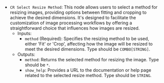 - `CR Select Resize Method`: This node allows users to select a method for resizing images, providing options between fitting and cropping to achieve the desired dimensions. It's designed to facilitate the customization of image processing workflows by offering a straightforward choice that influences how images are resized.
    - Inputs:
        - `method` (Required): Specifies the resizing method to be used, either 'Fit' or 'Crop', affecting how the image will be resized to meet the desired dimensions. Type should be `COMBO[STRING]`.
    - Outputs:
        - `method`: Returns the selected method for resizing the image. Type should be `*`.
        - `show_help`: Provides a URL to the documentation or help page related to the selected resize method. Type should be `STRING`.
